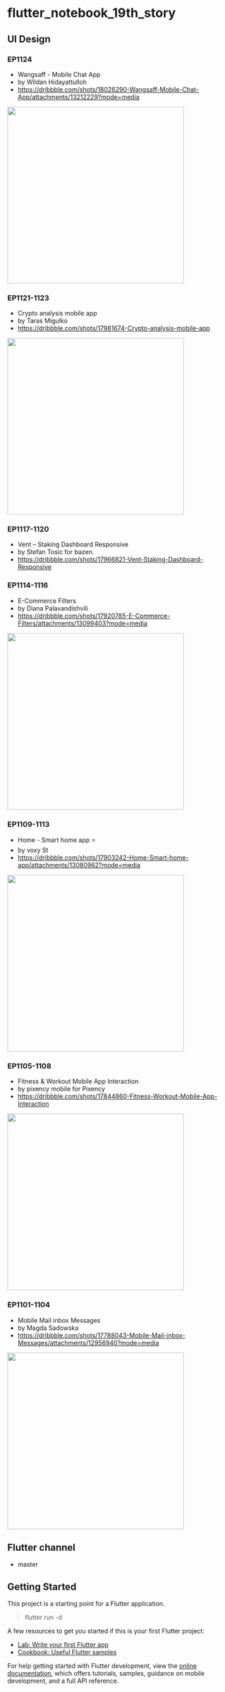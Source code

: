 # flutter_notebook_19th_story

## UI Design

### EP1124

- Wangsaff - Mobile Chat App
- by Wildan Hidayattulloh
- https://dribbble.com/shots/18026290-Wangsaff-Mobile-Chat-App/attachments/13212229?mode=media

<img
src="https://cdn.dribbble.com/users/4610323/screenshots/18026290/media/b272d601b983aab53fe780e7e8e6bb29.jpg"
width="400px"/>

### EP1121-1123

- Crypto analysis mobile app
- by Taras Migulko
- https://dribbble.com/shots/17981674-Crypto-analysis-mobile-app

<img
src="https://cdn.dribbble.com/users/1998175/screenshots/17981674/media/ad5b6ef50ec0425e1acf42cca739b16e.jpg?compress=1&resize=1200x900&vertical=top"
width="400px"/>

### EP1117-1120

- Vent – Staking Dashboard Responsive
- by Stefan Tosic for bazen.
- https://dribbble.com/shots/17966821-Vent-Staking-Dashboard-Responsive


### EP1114-1116

- E-Commerce Filters
- by Diana Palavandishvili
- https://dribbble.com/shots/17920785-E-Commerce-Filters/attachments/13099403?mode=media

<img
src="https://cdn.dribbble.com/users/4505805/screenshots/17920785/media/122376a289ca8eb1bc246ae9eae573ff.png"
width="400px"/>

### EP1109-1113

- Home - Smart home app ⭐
- by voxy St
- https://dribbble.com/shots/17903242-Home-Smart-home-app/attachments/13080962?mode=media

<img
src="https://cdn.dribbble.com/users/4328335/screenshots/17903242/media/083006793ff1408db3bf8ccb72af5db2.png"
width="400px"/>

### EP1105-1108

- Fitness & Workout Mobile App Interaction
- by pixency mobile for Pixency
- https://dribbble.com/shots/17844860-Fitness-Workout-Mobile-App-Interaction

<img
src="https://cdn.dribbble.com/users/11217283/screenshots/17844860/media/5ea1368b1783984d9e98bbdadddaee9f.mp4"
width="400px"/>

### EP1101-1104

- Mobile Mail inbox Messages
- by Magda Sadowska
- https://dribbble.com/shots/17788043-Mobile-Mail-inbox-Messages/attachments/12956940?mode=media

<img
src="https://cdn.dribbble.com/users/6470533/screenshots/17788043/media/881bd4f6057299ea7130251b1777c6bd.png"
width="400px"/>

## Flutter channel 

- master

## Getting Started

This project is a starting point for a Flutter application.

> flutter run -d


A few resources to get you started if this is your first Flutter project:

- [Lab: Write your first Flutter app](https://docs.flutter.dev/get-started/codelab)
- [Cookbook: Useful Flutter samples](https://docs.flutter.dev/cookbook)

For help getting started with Flutter development, view the
[online documentation](https://docs.flutter.dev/), which offers tutorials, samples, guidance on
mobile development, and a full API reference.

